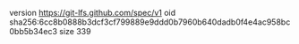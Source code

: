 version https://git-lfs.github.com/spec/v1
oid sha256:6cc8b0888b3dcf3cf799889e9ddd0b7960b640dadb0f4e4ac958bc0bb5b34ec3
size 339
